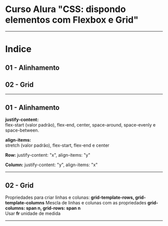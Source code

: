 # Curso Alura "CSS: dispondo elementos com Flexbox e Grid"

----------------------------------------

# Indice  

## 01 - Alinhamento
## 02 - Grid  
----------------------------------------  

## 01 - Alinhamento  
  
**justify-content:**    
flex-start (valor padrão), flex-end, center, space-around, space-evenly e space-between.  

**align-items:**  
stretch (valor padrão), flex-start, flex-end e center  

**Row:** justify-content: "x", align-items: "y"

**Column:** justify-content: "y", align-items: "x"

----------------------------------------  

## 02 - Grid

Propriedades para criar linhas e colunas: **grid-template-rows, grid-template-columns**
Mescla de linhas e colunas com as propriedades **grid-columns: span n, grid-rows: span n**  
Usar **fr** unidade de medida  

----------------------------------------  
